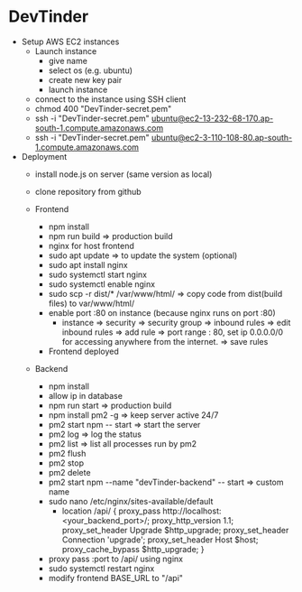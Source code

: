 # DevTinder
   * Setup AWS EC2 instances
     - Launch instance
         - give name
         - select os (e.g. ubuntu)
         - create new key pair
         - launch instance
     - connect to the instance using SSH client
     - chmod 400 "DevTinder-secret.pem"
     - ssh -i "DevTinder-secret.pem" ubuntu@ec2-13-232-68-170.ap-south-1.compute.amazonaws.com
     - ssh -i "DevTinder-secret.pem" ubuntu@ec2-3-110-108-80.ap-south-1.compute.amazonaws.com
   * Deployment
        - install node.js on server (same version as local)
        - clone repository from github
        - Frontend
            - npm install
            - npm run build => production build
            - nginx for host frontend
            - sudo apt update  => to update the system (optional) 
            - sudo apt install nginx
            - sudo systemctl start nginx
            - sudo systemctl enable nginx
            - sudo scp -r dist/* /var/www/html/ => copy code from dist(build files) to var/www/html/
            - enable port :80 on instance (because nginx runs on port :80)
                - instance => security => security group => inbound rules => edit inbound rules => add rule => port range : 80, set ip 0.0.0.0/0 for accessing anywhere from the internet. => save rules
            - Frontend deployed

        - Backend
            - npm install
            - allow ip in database
            - npm run start => production build
            - npm install pm2 -g => keep server active 24/7
            - pm2 start npm -- start => start the server
            - pm2 log => log the status
            - pm2 list => list all processes run by pm2
            - pm2 flush
            - pm2 stop <processName>
            - pm2 delete <processName>
            - pm2 start npm --name "devTinder-backend" -- start  => custom name
            - sudo nano /etc/nginx/sites-available/default
                - location /api/ {
                    proxy_pass http://localhost:<your_backend_port>/;
                    proxy_http_version 1.1;
                    proxy_set_header Upgrade $http_upgrade;
                    proxy_set_header Connection 'upgrade';
                    proxy_set_header Host $host;
                    proxy_cache_bypass $http_upgrade;
                }
            - proxy pass :port to /api/ using nginx
            - sudo systemctl restart nginx
            - modify frontend BASE_URL to "/api"
